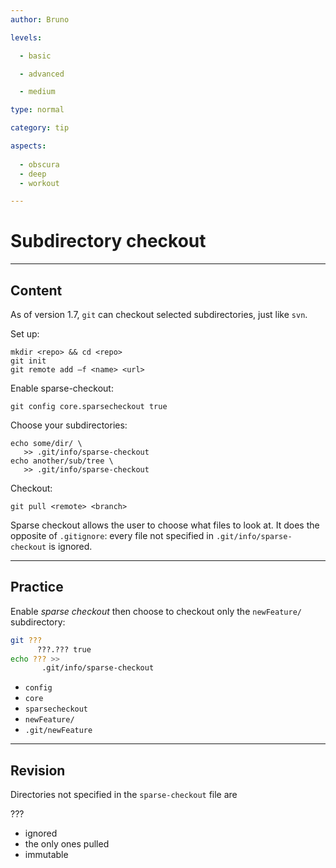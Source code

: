 ```yaml
---
author: Bruno

levels:

  - basic

  - advanced

  - medium

type: normal

category: tip

aspects:
  
  - obscura
  - deep
  - workout

---
```


# Subdirectory checkout

---
## Content

As of version 1.7, `git` can checkout selected subdirectories, just like `svn`. 

Set up:

```
mkdir <repo> && cd <repo>
git init
git remote add –f <name> <url>
```

Enable sparse-checkout:
```
git config core.sparsecheckout true
```

Choose your subdirectories:

```
echo some/dir/ \
   >> .git/info/sparse-checkout
echo another/sub/tree \
   >> .git/info/sparse-checkout
```

Checkout:
```
git pull <remote> <branch>
```
Sparse checkout allows the user to choose what files to look at. It does the opposite of `.gitignore`: every file not specified in `.git/info/sparse-checkout` is ignored.

---
## Practice

Enable *sparse checkout* then choose to checkout only the `newFeature/` subdirectory:
```bash
git ???
      ???.??? true
echo ??? >>
       .git/info/sparse-checkout
```

* `config`
* `core`
* `sparsecheckout`
* `newFeature/`
* `.git/newFeature`

---
## Revision

Directories not specified in the `sparse-checkout` file are

???

* ignored
* the only ones pulled
* immutable

 
